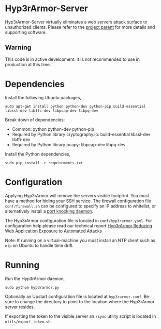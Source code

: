 # Hyp3rArmor-Server 

Hyp3rArmor-Server virtually eliminates a web servers attack surface to
unauthorized clients. Please refer to the [project parent](https://github.com/wil3/hyp3rarmor) for more details and supporting software.


## Warning

This code is in active development. It is not recommended to use in production
at this time.



# Dependencies

Install the following Ubuntu packages,

```
sudo apt-get install python python-dev python-pip build-essential libssl-dev libffi-dev libpcap-dev libpq-dev
```

Break down of dependencies:

* Common: python python-dev python-pip
* Required by Python library cryptography.io: build-essential libssl-dev libffi-dev
* Required by Python library pcapy: libpcap-dev libpq-dev

Install the Python dependencies,

```
sudo pip install -r requirements.txt
```


# Configuration
Applying Hyp3rArmor will remove the servers visible footprint. You must have a
method for hiding your SSH service. The firewall configuration file `conf/firewall.sh` can be configured to specify an IP address to whitelist, or alternatively install a [port knocking daemon](http://portknocking.org/).

The Hyp3rArmor configuration  file is located in `conf/hyp3rarmor.yaml`.
For  configuration help please read our technical report [Hyp3rArmor
Reducing Web Application Exposure to Automated Attacks](http://www.cs.bu.edu/techreports/pdf/2016-010-hyp3rarmor.pdf)



Note: If running on a virtual-machine you must install an NTP client such as `ntp` on
Ubuntu to handle time drift.

# Running 

Run the Hyp3rArmor daemon,

```
sudo python hyp3rarmor.py
```

Optionally an Upstart configuration file is located at `hyp3rarmor.conf`. Be
sure to change the directory to point to the location where the Hyp3rArmor
server resides. 


If exporting the token to the visible server an `rsync` utility script is located
in `utils/export_token.sh`.
